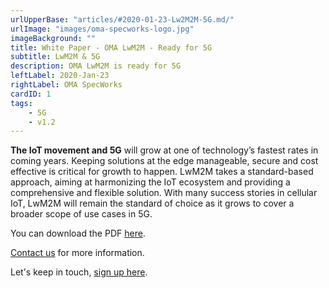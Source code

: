 ```yaml
---
urlUpperBase: "articles/#2020-01-23-Lw2M2M-5G.md/"
urlImage: "images/oma-specworks-logo.jpg"
imageBackground: ""
title: White Paper - OMA LwM2M - Ready for 5G
subtitle: LwM2M & 5G
description: OMA LwM2M is ready for 5G
leftLabel: 2020-Jan-23
rightLabel: OMA SpecWorks
cardID: 1
tags: 
    - 5G
    - v1.2
---
```


<b>The IoT movement and 5G</b> will grow at one of technology’s fastest rates in coming years. Keeping solutions at the edge manageable, secure and cost effective is critical for growth to happen. LwM2M takes a standard-based approach, aiming at harmonizing the IoT ecosystem and providing a comprehensive and flexible solution. With many success stories in cellular IoT, LwM2M will remain the standard of choice as it grows to cover a broader scope of use cases in 5G.
<!--more-->
You can download the PDF [here](https://omaspecworks.org/wp-content/uploads/2020/01/Whitepaper-11.12.19.pdf).

[Contact us](https://omaspecworks.org/contact-us/) for more information.

Let's keep in touch, [sign up here](https://signup.e2ma.net/signup/1886842/1798794/).


